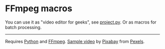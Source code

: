 # FFmpeg macros

You can use it as "video editor for geeks", see [project.py].
Or as macros for batch processing.

---

Requires [Python] and [FFmpeg].
[Sample video] by [Pixabay] from [Pexels].


[project.py]:sample/project.py
[Python]:https://www.python.org/downloads/
[FFmpeg]:https://www.ffmpeg.org/download.html
[sample video]:sample/input.mp4
[Pixabay]:https://www.pexels.com/@pixabay
[Pexels]:https://www.pexels.com/video/video-inside-public-bus-854503/
